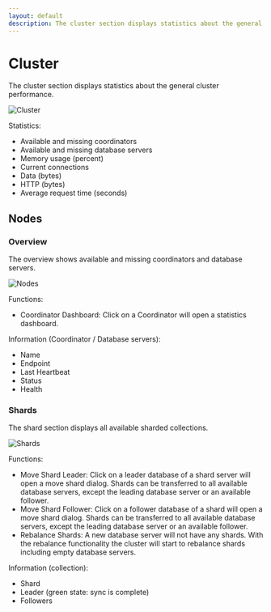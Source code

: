 ```yaml
---
layout: default
description: The cluster section displays statistics about the general cluster performance
---
```

Cluster
=======

The cluster section displays statistics about the general cluster performance.

![Cluster](images/clusterView.png)

Statistics:

 - Available and missing coordinators
 - Available and missing database servers
 - Memory usage (percent)
 - Current connections
 - Data (bytes)
 - HTTP (bytes)
 - Average request time (seconds)

Nodes
-----
 
### Overview

The overview shows available and missing coordinators and database servers.

![Nodes](images/nodesView.png)

Functions:

- Coordinator Dashboard: Click on a Coordinator will open a statistics dashboard.

Information (Coordinator / Database servers):

- Name
- Endpoint
- Last Heartbeat
- Status
- Health

### Shards

The shard section displays all available sharded collections.

![Shards](images/shardsView.png)

Functions:

- Move Shard Leader: Click on a leader database of a shard server will open a move shard dialog. Shards can be
  transferred to all available database servers, except the leading database
  server or an available follower.
- Move Shard Follower: Click on a follower database of a shard will open a move shard dialog. Shards can be
  transferred to all available database servers, except the leading database
  server or an available follower.
- Rebalance Shards: A new database server will not have any shards. With the
  rebalance functionality the cluster will start to rebalance shards including
  empty database servers.

Information (collection):

- Shard
- Leader (green state: sync is complete)
- Followers
